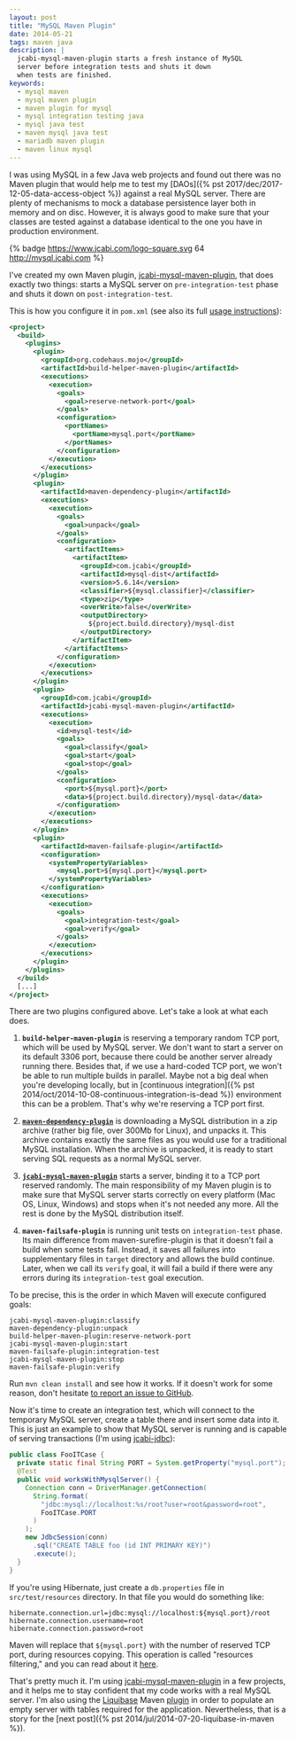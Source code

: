 ```yaml
---
layout: post
title: "MySQL Maven Plugin"
date: 2014-05-21
tags: maven java
description: |
  jcabi-mysql-maven-plugin starts a fresh instance of MySQL
  server before integration tests and shuts it down
  when tests are finished.
keywords:
  - mysql maven
  - mysql maven plugin
  - maven plugin for mysql
  - mysql integration testing java
  - mysql java test
  - maven mysql java test
  - mariadb maven plugin
  - maven linux mysql
---
```


I was using MySQL in a few Java web projects and
found out there was no Maven plugin that would help me to
test my [DAOs]({% pst 2017/dec/2017-12-05-data-access-object %})
against a real MySQL server. There are plenty
of mechanisms to mock a database persistence layer both in
memory and on disc. However, it is always good to make sure
that your classes are tested against a database identical
to the one you have in production environment.

{% badge https://www.jcabi.com/logo-square.svg 64 http://mysql.jcabi.com %}

I've created my own Maven plugin, [jcabi-mysql-maven-plugin](http://mysql.jcabi.com),
that does exactly two things: starts a MySQL server on
`pre-integration-test` phase and shuts it down on
`post-integration-test`.

<!--more-->

This is how you configure it in `pom.xml`
(see also its full [usage instructions](http://mysql.jcabi.com/usage.html)):

```xml
<project>
  <build>
    <plugins>
      <plugin>
        <groupId>org.codehaus.mojo</groupId>
        <artifactId>build-helper-maven-plugin</artifactId>
        <executions>
          <execution>
            <goals>
              <goal>reserve-network-port</goal>
            </goals>
            <configuration>
              <portNames>
                <portName>mysql.port</portName>
              </portNames>
            </configuration>
          </execution>
        </executions>
      </plugin>
      <plugin>
        <artifactId>maven-dependency-plugin</artifactId>
        <executions>
          <execution>
            <goals>
              <goal>unpack</goal>
            </goals>
            <configuration>
              <artifactItems>
                <artifactItem>
                  <groupId>com.jcabi</groupId>
                  <artifactId>mysql-dist</artifactId>
                  <version>5.6.14</version>
                  <classifier>${mysql.classifier}</classifier>
                  <type>zip</type>
                  <overWrite>false</overWrite>
                  <outputDirectory>
                    ${project.build.directory}/mysql-dist
                  </outputDirectory>
                </artifactItem>
              </artifactItems>
            </configuration>
          </execution>
        </executions>
      </plugin>
      <plugin>
        <groupId>com.jcabi</groupId>
        <artifactId>jcabi-mysql-maven-plugin</artifactId>
        <executions>
          <execution>
            <id>mysql-test</id>
            <goals>
              <goal>classify</goal>
              <goal>start</goal>
              <goal>stop</goal>
            </goals>
            <configuration>
              <port>${mysql.port}</port>
              <data>${project.build.directory}/mysql-data</data>
            </configuration>
          </execution>
        </executions>
      </plugin>
      <plugin>
        <artifactId>maven-failsafe-plugin</artifactId>
        <configuration>
          <systemPropertyVariables>
            <mysql.port>${mysql.port}</mysql.port>
          </systemPropertyVariables>
        </configuration>
        <executions>
          <execution>
            <goals>
              <goal>integration-test</goal>
              <goal>verify</goal>
            </goals>
          </execution>
        </executions>
      </plugin>
    </plugins>
  </build>
  [...]
</project>
```

There are two plugins configured above. Let's take a look
at what each does.

1. **`build-helper-maven-plugin`**
is reserving a temporary random TCP port, which will be used by MySQL server.
We don't want to start a server on its default 3306 port,
because there could be another server already running there.
Besides that, if we use a hard-coded TCP port, we won't be able to
run multiple builds in parallel. Maybe not a big deal when
you're developing locally, but in
[continuous integration]({% pst 2014/oct/2014-10-08-continuous-integration-is-dead %})
environment this can be a problem. That's why we're reserving a TCP port first.

2. [**`maven-dependency-plugin`**](https://maven.apache.org/plugins/maven-dependency-plugin/unpack-mojo.html)
is downloading a MySQL distribution in a zip archive (rather big file, over 300Mb for Linux), and unpacks it.
This archive contains exactly the same files as you would use
for a traditional MySQL installation. When the archive is unpacked,
it is ready to start serving SQL requests as a normal MySQL server.

3. [**`jcabi-mysql-maven-plugin`**](http://mysql.jcabi.com)
starts a server, binding it to a TCP port reserved randomly.
The main responsibility of my Maven plugin is to make sure
that MySQL server starts correctly on every platform (Mac OS, Linux, Windows)
and stops when it's not needed any more. All the rest is done by
the MySQL distribution itself.

4. **`maven-failsafe-plugin`**
is running unit tests on `integration-test` phase. Its main difference from
maven-surefire-plugin is that it doesn't fail a build when some tests fail.
Instead, it saves all failures into supplementary files in `target`
directory and allows the build continue. Later, when we call its `verify`
goal, it will fail a build if there were any errors during its
`integration-test` goal execution.

To be precise, this is the order in which Maven will execute configured goals:

```text
jcabi-mysql-maven-plugin:classify
maven-dependency-plugin:unpack
build-helper-maven-plugin:reserve-network-port
jcabi-mysql-maven-plugin:start
maven-failsafe-plugin:integration-test
jcabi-mysql-maven-plugin:stop
maven-failsafe-plugin:verify
```

Run `mvn clean install` and see how it works. If it doesn't work
for some reason, don't hesitate
[to report an issue to GitHub](https://github.com/jcabi/jcabi-mysql-maven-plugin/issues).

Now it's time to create an integration test,
which will connect to the temporary MySQL server, create
a table there and insert some data into it. This is just
an example to show that MySQL server is running and
is capable of serving transactions (I'm using [jcabi-jdbc](http://jdbc.jcabi.com)):

```java
public class FooITCase {
  private static final String PORT = System.getProperty("mysql.port");
  @Test
  public void worksWithMysqlServer() {
    Connection conn = DriverManager.getConnection(
      String.format(
        "jdbc:mysql://localhost:%s/root?user=root&password=root",
        FooITCase.PORT
      )
    );
    new JdbcSession(conn)
      .sql("CREATE TABLE foo (id INT PRIMARY KEY)")
      .execute();
  }
}
```

If you're using Hibernate, just create a `db.properties`
file in `src/test/resources` directory.
In that file you would do something like:

```properties
hibernate.connection.url=jdbc:mysql://localhost:${mysql.port}/root
hibernate.connection.username=root
hibernate.connection.password=root
```

Maven will replace that `${mysql.port}` with the number of
reserved TCP port, during resources copying. This operation
is called "resources filtering," and you can read about it
[here](https://maven.apache.org/plugins/maven-resources-plugin/examples/filter.html).

That's pretty much it. I'm using [jcabi-mysql-maven-plugin](http://mysql.jcabi.com)
in a few projects, and it helps me to stay confident that my code works
with a real MySQL server. I'm also using the
[Liquibase](https://www.liquibase.org/)
Maven [plugin](https://www.liquibase.org/documentation/maven/) in
order to populate an empty server with tables required for the application.
Nevertheless, that is a story for the
[next post]({% pst 2014/jul/2014-07-20-liquibase-in-maven %}).
